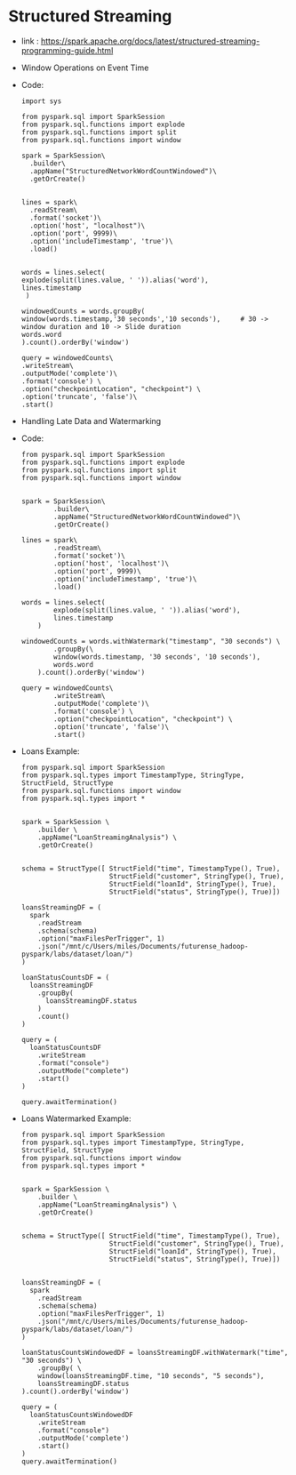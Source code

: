 # Structured Streaming

- link : https://spark.apache.org/docs/latest/structured-streaming-programming-guide.html

- Window Operations on Event Time

- Code:

      import sys

      from pyspark.sql import SparkSession
      from pyspark.sql.functions import explode
      from pyspark.sql.functions import split
      from pyspark.sql.functions import window

      spark = SparkSession\
        .builder\
        .appName("StructuredNetworkWordCountWindowed")\
        .getOrCreate()


      lines = spark\
        .readStream\
        .format('socket')\
        .option('host', "localhost")\
        .option('port', 9999)\
        .option('includeTimestamp', 'true')\
        .load()


      words = lines.select(
      explode(split(lines.value, ' ')).alias('word'),
      lines.timestamp
       )

      windowedCounts = words.groupBy(
      window(words.timestamp,'30 seconds','10 seconds'),     # 30 -> window duration and 10 -> Slide duration
      words.word
      ).count().orderBy('window')

      query = windowedCounts\
      .writeStream\
      .outputMode('complete')\
      .format('console') \
      .option("checkpointLocation", "checkpoint") \
      .option('truncate', 'false')\
      .start()

- Handling Late Data and Watermarking

- Code:


      from pyspark.sql import SparkSession
      from pyspark.sql.functions import explode
      from pyspark.sql.functions import split
      from pyspark.sql.functions import window


      spark = SparkSession\
              .builder\
              .appName("StructuredNetworkWordCountWindowed")\
              .getOrCreate()

      lines = spark\
              .readStream\
              .format('socket')\
              .option('host', 'localhost')\
              .option('port', 9999)\
              .option('includeTimestamp', 'true')\
              .load()

      words = lines.select(
              explode(split(lines.value, ' ')).alias('word'),
              lines.timestamp
          )

      windowedCounts = words.withWatermark("timestamp", "30 seconds") \
              .groupBy(\
              window(words.timestamp, '30 seconds', '10 seconds'),
              words.word
          ).count().orderBy('window')

      query = windowedCounts\
              .writeStream\
              .outputMode('complete')\
              .format('console') \
              .option("checkpointLocation", "checkpoint") \
              .option('truncate', 'false')\
              .start()

- Loans Example:

      from pyspark.sql import SparkSession
      from pyspark.sql.types import TimestampType, StringType, StructField, StructType
      from pyspark.sql.functions import window
      from pyspark.sql.types import *


      spark = SparkSession \
          .builder \
          .appName("LoanStreamingAnalysis") \
          .getOrCreate()


      schema = StructType([ StructField("time", TimestampType(), True),
                            StructField("customer", StringType(), True),
                            StructField("loanId", StringType(), True),
                            StructField("status", StringType(), True)])

      loansStreamingDF = (
        spark
          .readStream
          .schema(schema)
          .option("maxFilesPerTrigger", 1)
          .json("/mnt/c/Users/miles/Documents/futurense_hadoop-pyspark/labs/dataset/loan/")
      )

      loanStatusCountsDF = (
        loansStreamingDF
          .groupBy(
            loansStreamingDF.status
          )
          .count()
      )

      query = (
        loanStatusCountsDF
          .writeStream
          .format("console")
          .outputMode("complete")
          .start()
      )

      query.awaitTermination()
      
- Loans Watermarked Example:

      from pyspark.sql import SparkSession
      from pyspark.sql.types import TimestampType, StringType, StructField, StructType
      from pyspark.sql.functions import window
      from pyspark.sql.types import *


      spark = SparkSession \
          .builder \
          .appName("LoanStreamingAnalysis") \
          .getOrCreate()


      schema = StructType([ StructField("time", TimestampType(), True),
                            StructField("customer", StringType(), True),
                            StructField("loanId", StringType(), True),
                            StructField("status", StringType(), True)])


      loansStreamingDF = (
        spark
          .readStream
          .schema(schema)
          .option("maxFilesPerTrigger", 1)
          .json("/mnt/c/Users/miles/Documents/futurense_hadoop-pyspark/labs/dataset/loan/")
      )

      loanStatusCountsWindowedDF = loansStreamingDF.withWatermark("time", "30 seconds") \
          .groupBy( \
          window(loansStreamingDF.time, "10 seconds", "5 seconds"),
          loansStreamingDF.status
      ).count().orderBy('window')

      query = (
        loanStatusCountsWindowedDF
          .writeStream
          .format("console")
          .outputMode('complete')
          .start()
      )
      query.awaitTermination()
